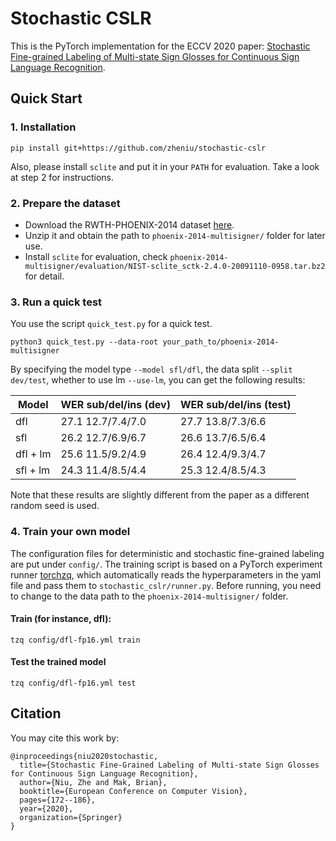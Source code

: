 # Stochastic CSLR

This is the PyTorch implementation for the ECCV 2020 paper: [Stochastic Fine-grained Labeling of Multi-state Sign Glosses for Continuous Sign Language Recognition](http://www.ecva.net/papers/eccv_2020/papers_ECCV/papers/123610171.pdf).

## Quick Start

### 1. Installation

```
pip install git+https://github.com/zheniu/stochastic-cslr
```

Also, please install `sclite` and put it in your `PATH` for evaluation. Take a look at step 2 for instructions.

### 2. Prepare the dataset

- Download the RWTH-PHOENIX-2014 dataset [here](https://www-i6.informatik.rwth-aachen.de/~koller/RWTH-PHOENIX/).
- Unzip it and obtain the path to `phoenix-2014-multisigner/` folder for later use.
- Install `sclite` for evaluation, check `phoenix-2014-multisigner/evaluation/NIST-sclite_sctk-2.4.0-20091110-0958.tar.bz2` for detail.

### 3. Run a quick test

You use the script `quick_test.py` for a quick test.

```
python3 quick_test.py --data-root your_path_to/phoenix-2014-multisigner
```

By specifying the model type `--model sfl/dfl`, the data split `--split dev/test`, whether to use lm `--use-lm`, you can get the following results:

| Model    | WER sub/del/ins (dev) | WER sub/del/ins (test) |
| -------- | --------------------- | ---------------------- |
| dfl      | 27.1 12.7/7.4/7.0     | 27.7 13.8/7.3/6.6      |
| sfl      | 26.2 12.7/6.9/6.7     | 26.6 13.7/6.5/6.4      |
| dfl + lm | 25.6 11.5/9.2/4.9     | 26.4 12.4/9.3/4.7      |
| sfl + lm | 24.3 11.4/8.5/4.4     | 25.3 12.4/8.5/4.3      |

Note that these results are slightly different from the paper as a different random seed is used.

### 4. Train your own model

The configuration files for deterministic and stochastic fine-grained labeling are put under `config/`. The training script is based on a PyTorch experiment runner [torchzq](https://github.com/enhuiz/torchzq/tree/main/torchzq), which automatically reads the hyperparameters in the yaml file and pass them to `stochastic_cslr/runner.py`. Before running, you need to change to the data path to the `phoenix-2014-multisigner/` folder.

#### Train (for instance, dfl):

```
tzq config/dfl-fp16.yml train
```

#### Test the trained model

```
tzq config/dfl-fp16.yml test
```

## Citation

You may cite this work by:

```
@inproceedings{niu2020stochastic,
  title={Stochastic Fine-Grained Labeling of Multi-state Sign Glosses for Continuous Sign Language Recognition},
  author={Niu, Zhe and Mak, Brian},
  booktitle={European Conference on Computer Vision},
  pages={172--186},
  year={2020},
  organization={Springer}
}
```
